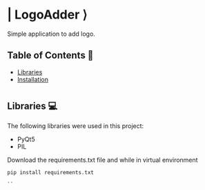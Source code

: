 # | LogoAdder ⟩

Simple application to add logo.

## Table of Contents 📘
* [Libraries](#libraries)
* [Installation](#install)

# <a name="libraries"></a>
## Libraries 💻
The following libraries were used in this project:
* PyQt5
* PIL

Download the requirements.txt file and while in virtual environment
```
pip install requirements.txt

``

